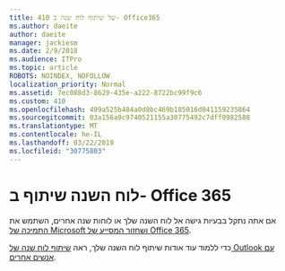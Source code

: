 ```yaml
---
title: 410 של שיתוף לוח שנה ב- Office365
ms.author: daeite
author: daeite
manager: jackiesm
ms.date: 2/9/2018
ms.audience: ITPro
ms.topic: article
ROBOTS: NOINDEX, NOFOLLOW
localization_priority: Normal
ms.assetid: 7ec088d3-8629-435e-a222-8722bc99f9c6
ms.custom: 410
ms.openlocfilehash: 499a525b484a0d8bc469b185016d041159235864
ms.sourcegitcommit: 03a156a9c9740521155a30775492c7dff0982588
ms.translationtype: MT
ms.contentlocale: he-IL
ms.lasthandoff: 03/22/2019
ms.locfileid: "30775803"
---
```

# <a name="calendar-sharing-in-office-365"></a>לוח השנה שיתוף ב- Office 365

אם אתה נתקל בבעיות גישה אל לוח השנה שלך או לוחות שנה אחרים, השתמש את [התמיכה של Microsoft ושחזור המסייע של Office 365](https://diagnostics.office.com/).
  
כדי ללמוד עוד אודות שיתוף לוח השנה שלך, ראה [שיתוף לוח שנה של Outlook עם אנשים אחרים](https://support.office.com/article/353ed2c1-3ec5-449d-8c73-6931a0adab88.aspx).
  

